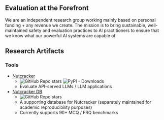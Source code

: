## Evaluation at the Forefront

We are an independent research group working mainly based on personal funding + any revenue we create. The mission is to bring sustainable, well-maintained safety and evaluation practices to AI practitioners to ensure that we know what our powerful AI systems are capable of.

## Research Artifacts
### Tools
- [Nutcracker](https://github.com/evaluation-tools/nutcracker)
  - ![GitHub Repo stars](https://img.shields.io/github/stars/evaluation-tools/nutcracker?style=flat&logo=github&labelColor=%23696969&color=%23708090) ![PyPI - Downloads](https://img.shields.io/pypi/dm/nutcracker?logo=pypi&labelColor=%23696969&color=%23708090) 
  - Evaluate API-served LLMs / LLM applications
- [Nutcracker DB](https://github.com/evaluation-tools/nutcracker-db)
  - ![GitHub Repo stars](https://img.shields.io/github/stars/evaluation-tools/nutcracker-db?style=flat&logo=github&labelColor=%23696969&color=%23708090)
  - A supporting database for Nutcracker (separately maintained for academic reproducibility purposes)
  - Currently supports 90+ MCQ / FRQ benchmarks
